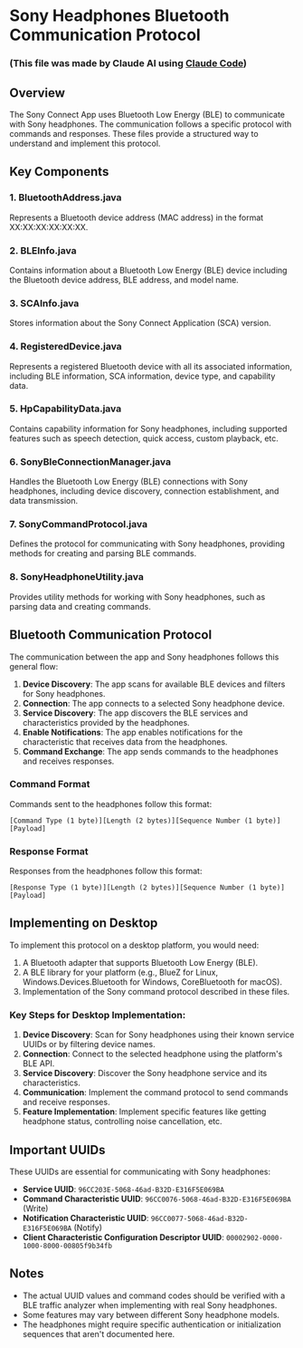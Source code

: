 # Sony Headphones Bluetooth Communication Protocol
### (This file was made by Claude AI using [Claude Code](https://github.com/anthropics/claude-code))

## Overview

The Sony Connect App uses Bluetooth Low Energy (BLE) to communicate with Sony headphones. The communication follows a specific protocol with commands and responses. These files provide a structured way to understand and implement this protocol.

## Key Components

### 1. BluetoothAddress.java
Represents a Bluetooth device address (MAC address) in the format XX:XX:XX:XX:XX:XX.

### 2. BLEInfo.java
Contains information about a Bluetooth Low Energy (BLE) device including the Bluetooth device address, BLE address, and model name.

### 3. SCAInfo.java
Stores information about the Sony Connect Application (SCA) version.

### 4. RegisteredDevice.java
Represents a registered Bluetooth device with all its associated information, including BLE information, SCA information, device type, and capability data.

### 5. HpCapabilityData.java
Contains capability information for Sony headphones, including supported features such as speech detection, quick access, custom playback, etc.

### 6. SonyBleConnectionManager.java
Handles the Bluetooth Low Energy (BLE) connections with Sony headphones, including device discovery, connection establishment, and data transmission.

### 7. SonyCommandProtocol.java
Defines the protocol for communicating with Sony headphones, providing methods for creating and parsing BLE commands.

### 8. SonyHeadphoneUtility.java
Provides utility methods for working with Sony headphones, such as parsing data and creating commands.

## Bluetooth Communication Protocol

The communication between the app and Sony headphones follows this general flow:

1. **Device Discovery**: The app scans for available BLE devices and filters for Sony headphones.
2. **Connection**: The app connects to a selected Sony headphone device.
3. **Service Discovery**: The app discovers the BLE services and characteristics provided by the headphones.
4. **Enable Notifications**: The app enables notifications for the characteristic that receives data from the headphones.
5. **Command Exchange**: The app sends commands to the headphones and receives responses.

### Command Format

Commands sent to the headphones follow this format:
```
[Command Type (1 byte)][Length (2 bytes)][Sequence Number (1 byte)][Payload]
```

### Response Format

Responses from the headphones follow this format:
```
[Response Type (1 byte)][Length (2 bytes)][Sequence Number (1 byte)][Payload]
```

## Implementing on Desktop

To implement this protocol on a desktop platform, you would need:

1. A Bluetooth adapter that supports Bluetooth Low Energy (BLE).
2. A BLE library for your platform (e.g., BlueZ for Linux, Windows.Devices.Bluetooth for Windows, CoreBluetooth for macOS).
3. Implementation of the Sony command protocol described in these files.

### Key Steps for Desktop Implementation:

1. **Device Discovery**: Scan for Sony headphones using their known service UUIDs or by filtering device names.
2. **Connection**: Connect to the selected headphone using the platform's BLE API.
3. **Service Discovery**: Discover the Sony headphone service and its characteristics.
4. **Communication**: Implement the command protocol to send commands and receive responses.
5. **Feature Implementation**: Implement specific features like getting headphone status, controlling noise cancellation, etc.

## Important UUIDs

These UUIDs are essential for communicating with Sony headphones:

- **Service UUID**: `96CC203E-5068-46ad-B32D-E316F5E069BA`
- **Command Characteristic UUID**: `96CC0076-5068-46ad-B32D-E316F5E069BA` (Write)
- **Notification Characteristic UUID**: `96CC0077-5068-46ad-B32D-E316F5E069BA` (Notify)
- **Client Characteristic Configuration Descriptor UUID**: `00002902-0000-1000-8000-00805f9b34fb`

## Notes

- The actual UUID values and command codes should be verified with a BLE traffic analyzer when implementing with real Sony headphones.
- Some features may vary between different Sony headphone models.
- The headphones might require specific authentication or initialization sequences that aren't documented here.